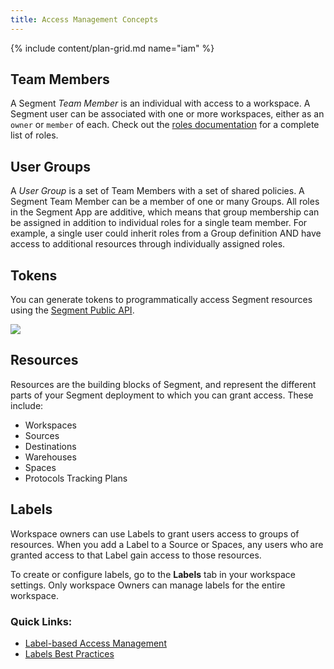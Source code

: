 ```yaml
---
title: Access Management Concepts
---
```

{% include content/plan-grid.md name="iam" %}


## Team Members

A Segment *Team Member* is an individual with access to a workspace. A Segment user can be associated with one or more workspaces, either as an `owner` or `member` of each.
Check out the [roles documentation](/docs/segment-app/iam/roles) for a complete list of roles.

## User Groups

A *User Group* is a set of Team Members with a set of shared policies. A Segment Team Member can be a member of one or many Groups. All roles in the Segment App are additive, which means that group membership can be assigned in addition to individual roles for a single team member. For example, a single user could inherit roles from a Group definition AND have access to additional resources through individually assigned roles.


## Tokens

You can generate tokens to programmatically access Segment resources using the [Segment Public API](/docs/api/public-api).

![](images/token-overview.png)

## Resources

Resources are the building blocks of Segment, and represent the different parts of your Segment deployment to which you can grant access. These include:

- Workspaces
- Sources
- Destinations
- Warehouses
- Spaces
- Protocols Tracking Plans

## Labels

Workspace owners can use Labels to grant users access to groups of resources. When you add a Label to a Source or Spaces, any users who are granted access to that Label gain access to those resources.

To create or configure labels, go to the **Labels** tab in your workspace settings. Only workspace Owners can manage labels for the entire workspace.

### Quick Links:

- [Label-based Access Management](/docs/segment-app/iam/labels/)
- [Labels Best Practices](/docs/segment-app/iam/labels/)
